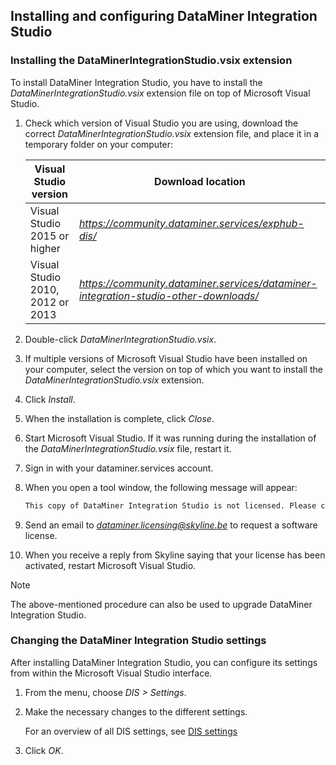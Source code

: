 ## Installing and configuring DataMiner Integration Studio

### Installing the DataMinerIntegrationStudio.vsix extension

To install DataMiner Integration Studio, you have to install the *DataMinerIntegrationStudio.vsix* extension file on top of Microsoft Visual Studio.

1. Check which version of Visual Studio you are using, download the correct *DataMinerIntegrationStudio.vsix* extension file, and place it in a temporary folder on your computer:

    | Visual Studio version          | Download location                                                                                                      |
    |----------------------------------|------------------------------------------------------------------------------------------------------------------------|
    | Visual Studio 2015 or higher     | *<https://community.dataminer.services/exphub-dis/>*                                   |
    | Visual Studio 2010, 2012 or 2013 | *<https://community.dataminer.services/dataminer-integration-studio-other-downloads/>* |

2. Double-click *DataMinerIntegrationStudio.vsix*.

3. If multiple versions of Microsoft Visual Studio have been installed on your computer, select the version on top of which you want to install the *DataMinerIntegrationStudio.vsix* extension.

4. Click *Install*.

5. When the installation is complete, click *Close*.

6. Start Microsoft Visual Studio. If it was running during the installation of the *DataMinerIntegrationStudio.vsix* file, restart it.

7. Sign in with your dataminer.services account.

8. When you open a tool window, the following message will appear:

    ```txt
    This copy of DataMiner Integration Studio is not licensed. Please contact dataminer.licensing@skyline.be
    ```

9. Send an email to *dataminer.licensing@skyline.be* to request a software license.

10. When you receive a reply from Skyline saying that your license has been activated, restart Microsoft Visual Studio.

> [!NOTE]
> The above-mentioned procedure can also be used to upgrade DataMiner Integration Studio.

### Changing the DataMiner Integration Studio settings

After installing DataMiner Integration Studio, you can configure its settings from within the Microsoft Visual Studio interface.

1. From the menu, choose *DIS \> Settings*.

2. Make the necessary changes to the different settings.

    For an overview of all DIS settings, see [DIS settings](DIS_settings.md)

3. Click *OK*.
